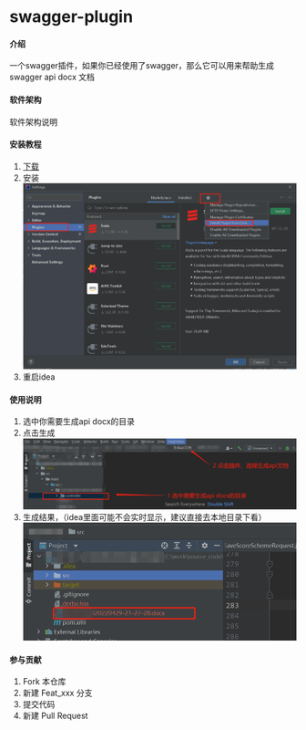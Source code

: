 # swagger-plugin

#### 介绍
一个swagger插件，如果你已经使用了swagger，那么它可以用来帮助生成swagger api docx 文档

#### 软件架构
软件架构说明


#### 安装教程

1.  [下载](http://https://gitee.com/xianbingwei/swagger-plugin/releases/api%E7%94%9F%E6%88%90%E5%B7%A5%E5%85%B71.0%E7%89%88)
2.  安装
![输入图片说明](image1.png)
3. 重启idea
#### 使用说明

1.  选中你需要生成api docx的目录
2.  点击生成
![输入图片说明](image.png)
3.  生成结果，（idea里面可能不会实时显示，建议直接去本地目录下看）
![输入图片说明](res.png)

#### 参与贡献

1.  Fork 本仓库
2.  新建 Feat_xxx 分支
3.  提交代码
4.  新建 Pull Request


